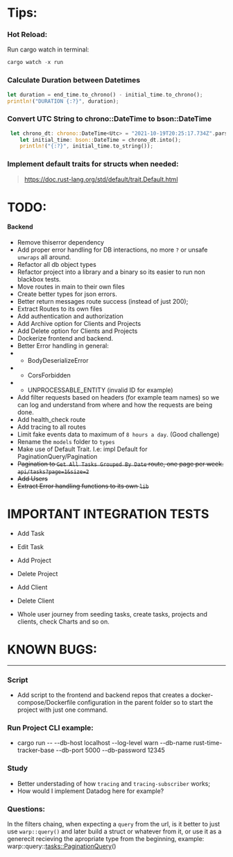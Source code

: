 # Tips:

### Hot Reload:

Run cargo watch in terminal:

```rs
cargo watch -x run
```

### Calculate Duration between Datetimes

```rs
let duration = end_time.to_chrono() - initial_time.to_chrono();
println!("DURATION {:?}", duration);
```

### Convert UTC String to chrono::DateTime<Utc> to bson::DateTime

```rs
 let chrono_dt: chrono::DateTime<Utc> = "2021-10-19T20:25:17.734Z".parse().unwrap();
    let initial_time: bson::DateTime = chrono_dt.into();
    println!("{:?}", initial_time.to_string());
```

### Implement default traits for structs when needed:

> https://doc.rust-lang.org/std/default/trait.Default.html

# TODO:

#### Backend

- Remove thiserror dependency
- Add proper error handling for DB interactions, no more `?` or unsafe `unwraps` all around.
- Refactor all db object types
- Refactor project into a library and a binary so its easier to run non blackbox tests.
- Move routes in main to their own files
- Create better types for json errors.
- Better return messages route success (instead of just 200);
- Extract Routes to its own files
- Add authentication and authorization
- Add Archive option for Clients and Projects
- Add Delete option for Clients and Projects
- Dockerize frontend and backend.
- Better Error handling in general:
- - BodyDeserializeError
- - CorsForbidden
- - UNPROCESSABLE_ENTITY (invalid ID for example)
- Add filter requests based on headers (for example team names) so we can log and understand from where and how the requests are being done.
- Add health_check route
- Add tracing to all routes
- Limit fake events data to maximum of `8 hours a day`. (Good challenge)
- Rename the `models` folder to `types`
- Make use of Default Trait. I.e: impl Default for PaginationQuery/Pagination
- ~~Pagination to `Get All Tasks Grouped By Date` route, one page per week. `api/tasks?page=1&size=2`~~
- ~~Add Users~~
- ~~Extract Error handling functions to its own `lib`~~

# IMPORTANT INTEGRATION TESTS

- Add Task
- Edit Task
- Add Project
- Delete Project
- Add Client
- Delete Client

- Whole user journey from seeding tasks, create tasks, projects and clients, check Charts and so on.

# KNOWN BUGS:

---

### Script

- Add script to the frontend and backend repos that creates a docker-compose/Dockerfile configuration in the parent folder so to start the project with just one command.

### Run Project CLI example:

- cargo run -- --db-host localhost --log-level warn --db-name rust-time-tracker-base --db-port 5000 --db-password 12345

### Study

- Better understading of how `tracing` and `tracing-subscriber` works;
- How would I implement Datadog here for example?

### Questions:

In the filters chaing, when expecting a `query` from the url, is it better to just use `warp::query()` and later build a struct or whatever from it, or use it as a generecit recieving the apropriate type from the beginning, example: warp::query::<tasks::PaginationQuery>()
